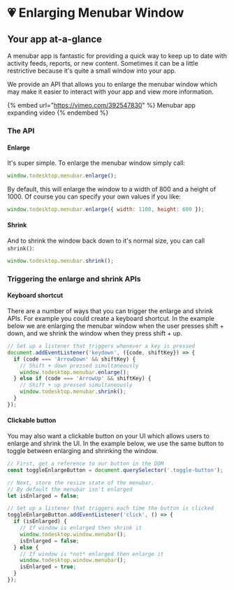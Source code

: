 # 💗 Enlarging Menubar Window

## Your app at-a-glance

A menubar app is fantastic for providing a quick way to keep up to date with activity feeds, reports, or new content. Sometimes it can be a little restrictive because it's quite a small window into your app.

We provide an API that allows you to enlarge the menubar window which may make it easier to interact with your app and view more information.

{% embed url="https://vimeo.com/392547830" %}
Menubar app expanding video
{% endembed %}

### The API

#### Enlarge

 It's super simple. To enlarge the menubar window simply call:

```javascript
window.todesktop.menubar.enlarge();
```

By default, this will enlarge the window to a width of 800 and a height of 1000. Of course you can specify your own values if you like:

```javascript
window.todesktop.menubar.enlarge({ width: 1100, height: 600 });
```

#### Shrink

And to shrink the window back down to it's normal size, you can call `shrink()`:

```javascript
window.todesktop.menubar.shrink();
```

### Triggering the enlarge and shrink APIs

#### Keyboard shortcut

There are a number of ways that you can trigger the enlarge and shrink APIs. For example you could create a keyboard shortcut. In the example below we are enlarging the menubar window when the user presses shift + down, and we shrink the window when they press shift + up.

```javascript
// Set up a listener that triggers whenever a key is pressed
document.addEventListener('keydown', ({code, shiftKey}) => {
  if (code === 'ArrowDown' && shiftKey) {
    // Shift + down pressed simultaneously
    window.todesktop.menubar.enlarge();
  } else if (code === 'ArrowUp' && shiftKey) {
    // Shift + up pressed simultaneously
    window.todesktop.menubar.shrink();
  }
});
```

#### Clickable button

You may also want a clickable button on your UI which allows users to enlarge and shrink the UI. In the example below, we use the same button to toggle between enlarging and shrinking the window.

```javascript
// First, get a reference to our button in the DOM
const toggleEnlargeButton = document.querySelector('.toggle-button');

// Next, store the resize state of the menubar.
// By default the menubar isn't enlarged
let isEnlarged = false;

// Set up a listener that triggers each time the button is clicked
toggleEnlargeButton.addEventListener('click', () => {
  if (isEnlarged) {
    // If window is enlarged then shrink it
    window.todesktop.window.menubar();
    isEnlarged = false;
  } else {
    // If window is *not* enlarged then enlarge it
    window.todesktop.window.menubar();
    isEnlarged = true;
  }
});
```

 
